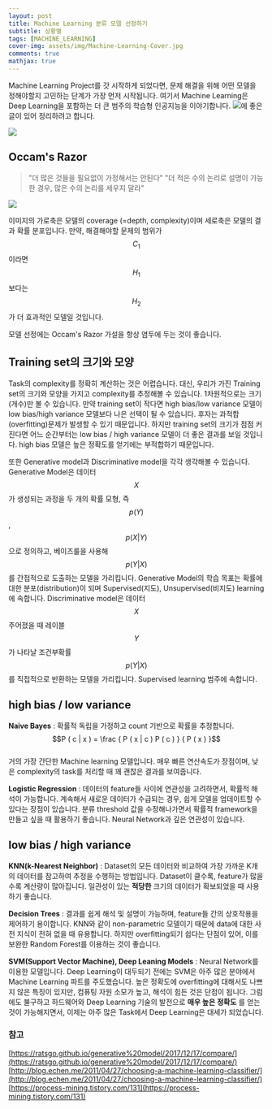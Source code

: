 ```yaml
---
layout: post
title: Machine Learning 분류 모델 선정하기
subtitle: 상황별
tags: [MACHINE_LEARNING]
cover-img: assets/img/Machine-Learning-Cover.jpg
comments: true
mathjax: true
---
```


Machine Learning Project를 갓 시작하게 되었다면, 문제 해결을 위해 어떤 모델을 정해야할지 고민하는 단계가 가장 먼저 시작됩니다. 여기서 Machine Learning은 Deep Learning을 포함하는 더 큰 범주의 학습형 인공지능을 이야기합니다. ![](http://blog.echen.me/2011/04/27/choosing-a-machine-learning-classifier/)에 좋은 글이 있어 정리하려고 합니다.

![](https://assets-global.website-files.com/5fb24a974499e90dae242d98/5fb24a974499e96f7b2431db_AI%20venn%20diagram.png)


## Occam's Razor  
> "더 많은 것들을 필요없이 가정해서는 안된다"
> "더 적은 수의 논리로 설명이 가능한 경우, 많은 수의 논리를 세우지 말라"

![](https://www.dropbox.com/s/afl1be96ryn3yng/occam%27s_Razor.png?raw=1)

이미지의 가로축은 모델의 coverage (=depth, complexity)이며 세로축은 모델의 결과 확률 분포입니다. 만약, 해결해야할 문제의 범위가 $$C_{1}$$이라면 $$H_{1}$$보다는 $$H_{2}$$가 더 효과적인 모델일 것입니다. 

모델 선정에는 Occam's Razor 가설을 항상 염두에 두는 것이 좋습니다.

## Training set의 크기와 모양
Task의 complexity를 정확히 계산하는 것은 어렵습니다. 대신, 우리가 가진 Training set의 크기와 모양을 가지고 complexity를 추정해볼 수 있습니다. 1차원적으로는 크기(개수)만 볼 수 있습니다. 만약 training set이 작다면 high bias/low variance 모델이 low bias/high variance 모델보다 나은 선택이 될 수 있습니다. 후자는 과적합(overfitting)문제가 발생할 수 있기 때문입니다. 하지만 training set의 크기가 점점 커진다면 어느 순간부터는 low bias / high variance 모델이 더 좋은 결과를 보일 것입니다. high bias 모델은 높은 정확도를 얻기에는 부적합하기 때문입니다.

또한 Generative model과 Discriminative model을 각각 생각해볼 수 있습니다. Generative Model은 데이터 $$X$$가 생성되는 과정을 두 개의 확률 모형, 즉 $$p ( Y )$$, $$p ( X | Y )$$으로 정의하고, 베이즈룰을 사용해 $$p ( Y | X )$$를 간접적으로 도출하는 모델을 가리킵니다. Generative Model의 학습 목표는 확률에 대한 분포(distribution)이 되며 Supervised(지도), Unsupervised(비지도) learning에 속합니다. Discriminative model은 데이터 $$X$$ 주어졌을 때 레이블 $$Y$$가 나타날 조건부확률 $$p ( Y | X )$$를 직접적으로 반환하는 모델을 가리킵니다. Supervised learning 범주에 속합니다.


## high bias / low variance  
**Naive Bayes** : 확률적 독립을 가정하고 count 기반으로 확률을 추정합니다.  
$$P ( c | x ) = \frac { P ( x | c ) P ( c ) } { P ( x ) }$$  
거의 가장 간단한 Machine learning 모델입니다. 매우 빠른 연산속도가 장점이며, 낮은 complexity의 task를 처리할 때 꽤 괜찮은 결과를 보여줍니다.

**Logistic Regression** : 데이터의 feature들 사이에 연관성을 고려하면서, 확률적 해석이 가능합니다. 계속해서 새로운 데이터가 수급되는 경우, 쉽게 모델을 업데이트할 수 있다는 장점이 있습니다. 분류 threshold 값을 수정해나가면서 확률적 framework을 만들고 싶을 때 활용하기 좋습니다. Neural Network과 깊은 연관성이 있습니다.


## low bias / high variance  
**KNN(k-Nearest Neighbor)** : Dataset의 모든 데이터와 비교하여 가장 가까운 K개의 데이터를 참고하여 추정을 수행하는 방법입니다. Dataset이 클수록, feature가 많을수록 계산량이 많아집니다. 일관성이 있는 __적당한__ 크기의 데이터가 확보되었을 때 사용하기 좋습니다. 

**Decision Trees** : 결과를 쉽게 해석 및 설명이 가능하며, feature들 간의 상호작용을 제어하기 용이합니다. KNN와 같이 non-parametric 모델이기 때문에 data에 대한 사전 지식이 전혀 없을 때 유용합니다. 하지만 overfitting되기 쉽다는 단점이 있어, 이를 보완한 Random Forest를 이용하는 것이 좋습니다.

**SVM(Support Vector Machine), Deep Leaning Models** : Neural Network를 이용한 모델입니다. Deep Learning이 대두되기 전에는 SVM은 아주 많은 분야에서 Machine Learning 파트를 주도했습니다. 높은 정확도에 overfitting에 대해서도 나쁘지 않은 특징이 있지만, 컴퓨팅 자원 소모가 높고, 해석이 힘든 것은 단점이 됩니다. 그럼에도 불구하고 하드웨어와 Deep Learning 기술의 발전으로 __매우 높은 정확도__ 를 얻는 것이 가능해지면서, 이제는 아주 많은 Task에서 Deep Learning은 대세가 되었습니다.


### 참고
[https://ratsgo.github.io/generative%20model/2017/12/17/compare/](https://ratsgo.github.io/generative%20model/2017/12/17/compare/)  
[http://blog.echen.me/2011/04/27/choosing-a-machine-learning-classifier/](http://blog.echen.me/2011/04/27/choosing-a-machine-learning-classifier/)  
[https://process-mining.tistory.com/131](https://process-mining.tistory.com/131)